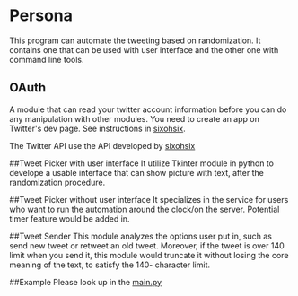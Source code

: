 # Persona
This program can automate the tweeting based on randomization. It contains one that can be used with user interface and the other one with command line tools.

## OAuth
A module that can read your twitter account information before you can do any manipulation with other modules. You need to create an app on Twitter's dev page. See instructions in [sixohsix](https://github.com/sixohsix/twitter).

The Twitter API use the API developed by [sixohsix](https://github.com/sixohsix/twitter)

##Tweet Picker with user interface
It utilize Tkinter module in python to develope a usable interface that can show picture with text, after the randomization procedure. 

##Tweet Picker without user interface
It specializes in the service for users who want to run the automation around the clock/on the server. Potential timer feature would be added in.

##Tweet Sender
This module analyzes the options user put in, such as send new tweet or retweet an old tweet. Moreover, if the tweet is over 140 limit when you send it, this module would truncate it without losing the core meaning of the text, to satisfy the 140- character limit.

##Example
Please look up in the [main.py](https://github.com/flyws/Persona/blob/master/main.py)
